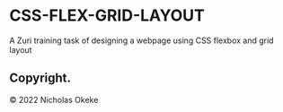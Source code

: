 # CSS-FLEX-GRID-LAYOUT
A Zuri training task of designing a webpage using CSS flexbox and grid layout

## Copyright.
 © 2022 Nicholas Okeke
